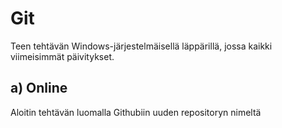 # Git

Teen tehtävän Windows-järjestelmäisellä läppärillä, jossa kaikki viimeisimmät päivitykset.

## a) Online

Aloitin tehtävän luomalla Githubiin uuden repositoryn nimeltä 
